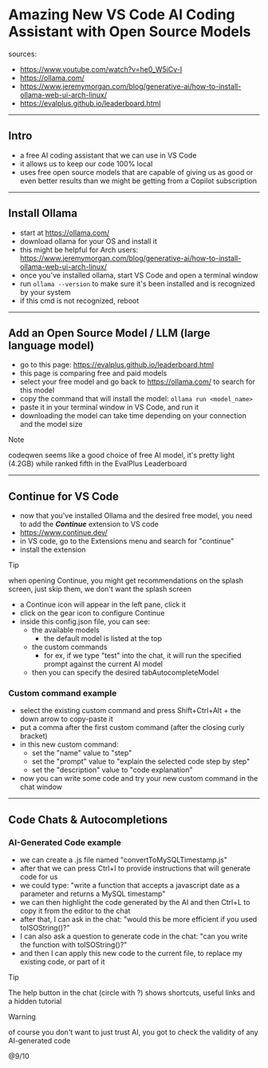 # Amazing New VS Code AI Coding Assistant with Open Source Models

sources: 
- https://www.youtube.com/watch?v=he0_W5iCv-I
- https://ollama.com/
- https://www.jeremymorgan.com/blog/generative-ai/how-to-install-ollama-web-ui-arch-linux/
- https://evalplus.github.io/leaderboard.html

---

## Intro

- a free AI coding assistant that we can use in VS Code
- it allows us to keep our code 100% local
- uses free open source models that are capable of giving us as good or even better results than we might be getting from a Copilot subscription

---

## Install Ollama

- start at https://ollama.com/
- download ollama for your OS and install it
- this might be helpful for Arch users: https://www.jeremymorgan.com/blog/generative-ai/how-to-install-ollama-web-ui-arch-linux/
- once you've installed ollama, start VS Code and open a terminal window
- run `ollama --version` to make sure it's been installed and is recognized by your system
- if this cmd is not recognized, reboot

---

## Add an Open Source Model / LLM (large language model)

- go to this page: https://evalplus.github.io/leaderboard.html
- this page is comparing free and paid models
- select your free model and go back to https://ollama.com/ to search for this model
- copy the command that will install the model: `ollama run <model_name>`
- paste it in your terminal window in VS Code, and run it
- downloading the model can take time depending on your connection and the model size

>[!note]
>codeqwen seems like a good choice of free AI model, it's pretty light (4.2GB) while ranked fifth in the EvalPlus Leaderboard
---

## Continue for VS Code

- now that you've installed Ollama and the desired free model, you need to add the ***Continue*** extension to VS code
- https://www.continue.dev/
- in VS code, go to the Extensions menu and search for "continue"
- install the extension

>[!tip]
>when opening Continue, you might get recommendations on the splash screen, just skip them, we don't want the splash screen

- a Continue icon will appear in the left pane, click it
- click on the gear icon to configure Continue
- inside this config.json file, you can see:
  - the available models
    - the default model is listed at the top
  - the custom commands
    - for ex, if we type "test" into the chat, it will run the specified prompt against the current AI model
  - then you can specify the desired tabAutocompleteModel

### Custom command example

- select the existing custom command and press Shift+Ctrl+Alt + the down arrow to copy-paste it
- put a comma after the first custom command (after the closing curly bracket)
- in this new custom command:
  - set the "name" value to "step"
  - set the "prompt" value to "explain the selected code step by step"
  - set the "description" value to "code explanation"
- now you can write some code and try your new custom command in the chat window

---

## Code Chats & Autocompletions

### AI-Generated Code example

- we can create a .js file named "convertToMySQLTimestamp.js"
- after that we can press Ctrl+I to provide instructions that will generate code for us
- we could type: "write a function that accepts a javascript date as a parameter and returns a MySQL timestamp"
- we can then highlight the code generated by the AI and then Ctrl+L to copy it from the editor to the chat
- after that, I can ask in the chat: "would this be more efficient if you used toISOString()?"
- I can also ask a question to generate code in the chat: "can you write the function with toISOString()?"
- and then I can apply this new code to the current file, to replace my existing code, or part of it

>[!tip]
>The help button in the chat (circle with ?) shows shortcuts, useful links and a hidden tutorial

>[!warning]
>of course you don't want to just trust AI, you got to check the validity of any AI-generated code

@9/10
